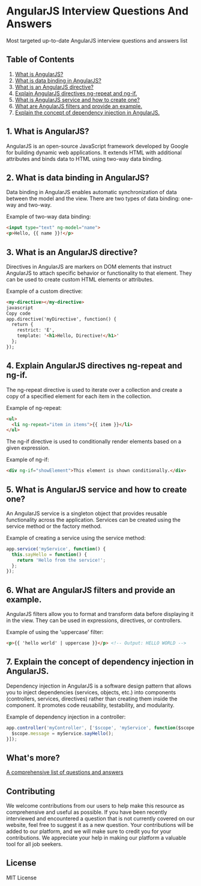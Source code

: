 # AngularJS Interview Questions And Answers

Most targeted up-to-date AngularJS interview questions and answers list

## Table of Contents

1. [What is AngularJS?](#what-is-angularjs)
2. [What is data binding in AngularJS?](#what-is-data-binding-in-angularjs)
3. [What is an AngularJS directive?](#what-is-an-angularjs-directive)
4. [Explain AngularJS directives ng-repeat and ng-if.](#explain-angularjs-directives-ng-repeat-and-ng-if)
5. [What is AngularJS service and how to create one?](#what-is-angularjs-service-and-how-to-create-one)
6. [What are AngularJS filters and provide an example.](#what-are-angularjs-filters-and-provide-an-example)
7. [Explain the concept of dependency injection in AngularJS.](#explain-the-concept-of-dependency-injection-in-angularjs)

## 1. What is AngularJS?

AngularJS is an open-source JavaScript framework developed by Google for building dynamic web applications. It extends HTML with additional attributes and binds data to HTML using two-way data binding.

## 2. What is data binding in AngularJS?

Data binding in AngularJS enables automatic synchronization of data between the model and the view. There are two types of data binding: one-way and two-way.

Example of two-way data binding:

```html
<input type="text" ng-model="name">
<p>Hello, {{ name }}!</p>
```

## 3. What is an AngularJS directive?

Directives in AngularJS are markers on DOM elements that instruct AngularJS to attach specific behavior or functionality to that element. They can be used to create custom HTML elements or attributes.

Example of a custom directive:

```html
<my-directive></my-directive>
javascript
Copy code
app.directive('myDirective', function() {
  return {
    restrict: 'E',
    template: '<h1>Hello, Directive!</h1>'
  };
});
```

## 4. Explain AngularJS directives ng-repeat and ng-if.

The ng-repeat directive is used to iterate over a collection and create a copy of a specified element for each item in the collection.

Example of ng-repeat:

```html
<ul>
  <li ng-repeat="item in items">{{ item }}</li>
</ul>
```

The ng-if directive is used to conditionally render elements based on a given expression.

Example of ng-if:

```html
<div ng-if="showElement">This element is shown conditionally.</div>
```

## 5. What is AngularJS service and how to create one?

An AngularJS service is a singleton object that provides reusable functionality across the application. Services can be created using the service method or the factory method.

Example of creating a service using the service method:

```javascript
app.service('myService', function() {
  this.sayHello = function() {
    return 'Hello from the service!';
  };
});
```

## 6. What are AngularJS filters and provide an example.

AngularJS filters allow you to format and transform data before displaying it in the view. They can be used in expressions, directives, or controllers.

Example of using the 'uppercase' filter:

```html
<p>{{ 'hello world' | uppercase }}</p> <!-- Output: HELLO WORLD -->
```

## 7. Explain the concept of dependency injection in AngularJS.

Dependency injection in AngularJS is a software design pattern that allows you to inject dependencies (services, objects, etc.) into components (controllers, services, directives) rather than creating them inside the component. It promotes code reusability, testability, and modularity.

Example of dependency injection in a controller:

```javascript
app.controller('myController', ['$scope', 'myService', function($scope, myService) {
  $scope.message = myService.sayHello();
}]);
```

## What's more?
<a href="https://interviewplus.ai/developers-and-programmers/angular-js/questions">A comprehensive list of questions and answers</a>

## Contributing
We welcome contributions from our users to help make this resource as comprehensive and useful as possible. If you have been recently interviewed and encountered a question that is not currently covered on our website, feel free to suggest it as a new question. Your contributions will be added to our platform, and we will make sure to credit you for your contributions. We appreciate your help in making our platform a valuable tool for all job seekers.

## License
MIT License
